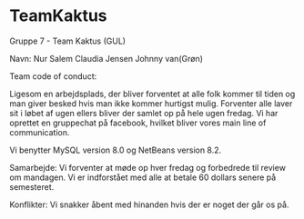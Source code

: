 # TeamKaktus


Gruppe 7 - Team Kaktus (GUL)

Navn:
Nur Salem
Claudia Jensen
Johnny van(Grøn)

Team code of conduct:

Ligesom en arbejdsplads, der bliver forventet at alle folk kommer til tiden og man giver besked hvis man ikke kommer hurtigst mulig. Forventer alle laver sit i løbet af ugen ellers bliver der samlet op på hele ugen fredag. Vi har oprettet en gruppechat på facebook, hvilket bliver vores main line of communication. 

Vi benytter MySQL version 8.0 og NetBeans version 8.2.

Samarbejde:
Vi forventer at møde op hver fredag og forbedrede til review om mandagen. Vi er indforstået med alle at betale 60 dollars senere på semesteret. 

Konflikter:
Vi snakker åbent med hinanden hvis der er noget der går os på. 
